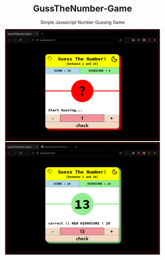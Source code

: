 <div align="center">
<h1>GussTheNumber-Game</h1>

Simple Javascript Number Gussing Game

<img src="screenshots/sc0.png" alt="Preview" />
<img src="screenshots/sc1.png" alt="Preview" />

</div>
